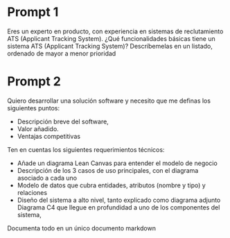 # Prompt 1
Eres un experto en producto, con experiencia en sistemas de reclutamiento ATS (Applicant Tracking System). ¿Qué funcionalidades básicas tiene un sistema ATS (Applicant Tracking System)? Descríbemelas en un listado, ordenado de mayor a menor prioridad


# Prompt 2
Quiero desarrollar una solución software y necesito que me definas los siguientes puntos:
- Descripción breve del software,
- Valor añadido.
- Ventajas competitivas

Ten en cuentas los siguientes requerimientos técnicos:
- Añade un diagrama Lean Canvas para entender el modelo de negocio  
- Descripción de los 3 casos de uso principales, con el diagrama asociado a cada uno  
- Modelo de datos que cubra entidades, atributos (nombre y tipo) y relaciones
- Diseño del sistema a alto nivel, tanto explicado como diagrama adjunto Diagrama C4 que llegue en profundidad a uno de los componentes del sistema,

Documenta todo en un único documento markdown
